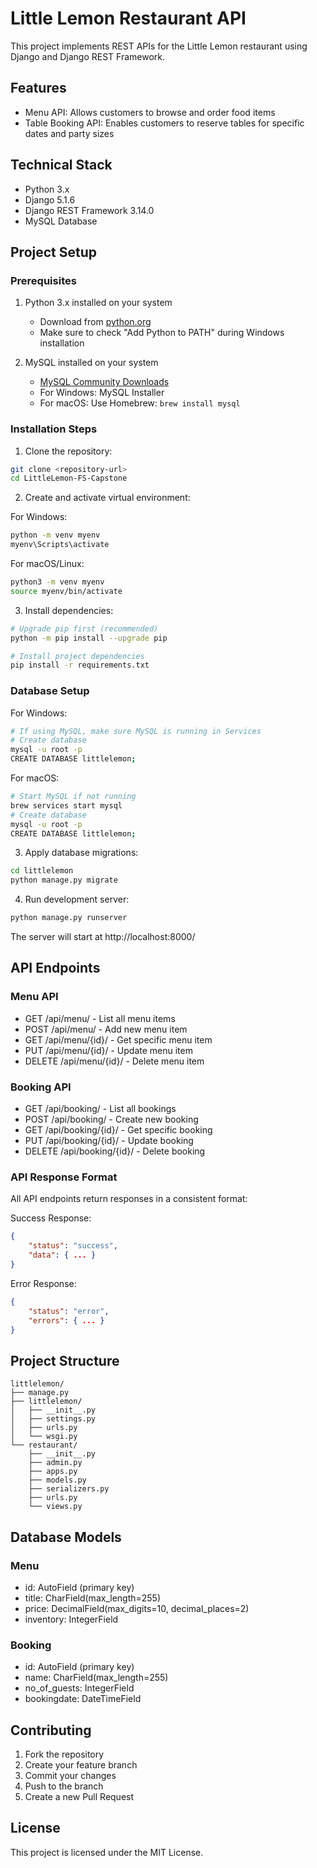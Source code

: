 # Little Lemon Restaurant API

This project implements REST APIs for the Little Lemon restaurant using Django and Django REST Framework.

## Features

- Menu API: Allows customers to browse and order food items
- Table Booking API: Enables customers to reserve tables for specific dates and party sizes

## Technical Stack

- Python 3.x
- Django 5.1.6
- Django REST Framework 3.14.0
- MySQL Database

## Project Setup

### Prerequisites

1. Python 3.x installed on your system
   - Download from [python.org](https://www.python.org/downloads/)
   - Make sure to check "Add Python to PATH" during Windows installation

2. MySQL installed on your system
   - [MySQL Community Downloads](https://dev.mysql.com/downloads/)
   - For Windows: MySQL Installer
   - For macOS: Use Homebrew: `brew install mysql`

### Installation Steps

1. Clone the repository:
```bash
git clone <repository-url>
cd LittleLemon-FS-Capstone
```

2. Create and activate virtual environment:

For Windows:
```bash
python -m venv myenv
myenv\Scripts\activate
```

For macOS/Linux:
```bash
python3 -m venv myenv
source myenv/bin/activate
```

3. Install dependencies:
```bash
# Upgrade pip first (recommended)
python -m pip install --upgrade pip

# Install project dependencies
pip install -r requirements.txt
```

### Database Setup

For Windows:
```bash
# If using MySQL, make sure MySQL is running in Services
# Create database
mysql -u root -p
CREATE DATABASE littlelemon;
```

For macOS:
```bash
# Start MySQL if not running
brew services start mysql
# Create database
mysql -u root -p
CREATE DATABASE littlelemon;
```

3. Apply database migrations:
```bash
cd littlelemon
python manage.py migrate
```

4. Run development server:
```bash
python manage.py runserver
```

The server will start at http://localhost:8000/

## API Endpoints

### Menu API
- GET /api/menu/ - List all menu items
- POST /api/menu/ - Add new menu item
- GET /api/menu/{id}/ - Get specific menu item
- PUT /api/menu/{id}/ - Update menu item
- DELETE /api/menu/{id}/ - Delete menu item

### Booking API
- GET /api/booking/ - List all bookings
- POST /api/booking/ - Create new booking
- GET /api/booking/{id}/ - Get specific booking
- PUT /api/booking/{id}/ - Update booking
- DELETE /api/booking/{id}/ - Delete booking

### API Response Format

All API endpoints return responses in a consistent format:

Success Response:
```json
{
    "status": "success",
    "data": { ... }
}
```

Error Response:
```json
{
    "status": "error",
    "errors": { ... }
}
```

## Project Structure

```
littlelemon/
├── manage.py
├── littlelemon/
│   ├── __init__.py
│   ├── settings.py
│   ├── urls.py
│   └── wsgi.py
└── restaurant/
    ├── __init__.py
    ├── admin.py
    ├── apps.py
    ├── models.py
    ├── serializers.py
    ├── urls.py
    └── views.py
```

## Database Models

### Menu
- id: AutoField (primary key)
- title: CharField(max_length=255)
- price: DecimalField(max_digits=10, decimal_places=2)
- inventory: IntegerField

### Booking
- id: AutoField (primary key)
- name: CharField(max_length=255)
- no_of_guests: IntegerField
- bookingdate: DateTimeField

## Contributing

1. Fork the repository
2. Create your feature branch
3. Commit your changes
4. Push to the branch
5. Create a new Pull Request

## License

This project is licensed under the MIT License.
